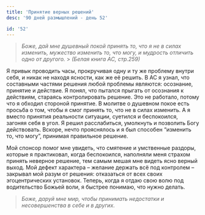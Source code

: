 ```yaml
---
title: 'Принятие верных решений'
desc: '90 дней размышлений - день 52'

id: '52'
---
```


> _Боже, дай мне душевный покой принять то, что я не в силах изменить,
> мужество изменить то, что могу, и мудрость отличить одно от другого._ > _(Белая книга АС, стр.259)_

Я привык проводить часы, прокручивая одну и ту же проблему внутри себя, и
никак не находя ясности, как же её решить. В АС я узнал, что составными
частями решения любой проблемы являются: осознание, принятие и действие. Я
понял, что пытался прыгать от осознания к действиям, стараясь контролировать
решение. Это не работало, потому что я обходил стороной принятие. В молитве о
душевном покое есть просьба о том, чтобы я смог принять то, что не в силах
изменить. А я вместо принятия реальности ситуации, суетился и беспокоился,
загоняя себя в угол. Я решил расслабиться, умолкнуть и позволить Богу
действовать. Вскоре, нечто прояснялось и я был способен “изменить то, что
могу”, принимая правильное решение.

Мой спонсор помог мне увидеть, что смятение и умственные раздоры, которые я
практиковал, когда беспокоился, наполняли меня страхом принять неверное
решение, тем самым мешая мне видеть ясно верный выход. Мой дефект характера –
желание держать всё под контролем – закрывал мой разум от решения: отказаться
от всех своих эгоцентрических установок. Теперь, когда я отдаю свою волю под
водительство Божьей воли, я быстрее понимаю, что нужно делать.

> _Боже, даруй мне мир, чтобы принимать недостатки и несовершенства в себе и в
> других._
